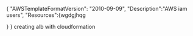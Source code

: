 {
  "AWSTemplateFormatVersion": "2010-09-09",
  "Description":"AWS iam users",
  "Resources":{wgdgjhqg
    
  }
  }
creating alb with cloudformation 
